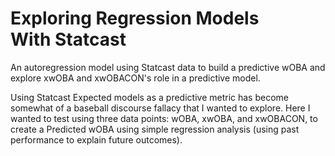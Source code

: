 # Exploring Regression Models With Statcast
An autoregression model using Statcast data to build a predictive wOBA and explore xwOBA and xwOBACON's role in a predictive model.

Using Statcast Expected models as a predictive metric has become somewhat of a baseball discourse fallacy that I wanted to explore. Here I wanted to test using three data points: wOBA, xwOBA, and xwOBACON, to create a Predicted wOBA using simple regression analysis (using past performance to explain future outcomes).
